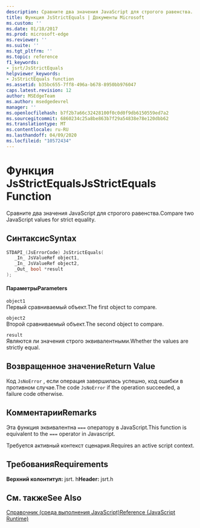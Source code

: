 ```yaml
---
description: Сравните два значения JavaScript для строгого равенства.
title: Функция JsStrictEquals | Документы Microsoft
ms.custom: ''
ms.date: 01/18/2017
ms.prod: microsoft-edge
ms.reviewer: ''
ms.suite: ''
ms.tgt_pltfrm: ''
ms.topic: reference
f1_keywords:
- jsrt/JsStrictEquals
helpviewer_keywords:
- JsStrictEquals function
ms.assetid: b35bc655-7ff8-496a-b678-8950bb976047
caps.latest.revision: 12
author: MSEdgeTeam
ms.author: msedgedevrel
manager: ''
ms.openlocfilehash: b7f2b7a66c32428100f0c0d0f9db6150559ed7a2
ms.sourcegitcommit: 6860234c25a8be863b7f29a54838e78e120dbb62
ms.translationtype: MT
ms.contentlocale: ru-RU
ms.lasthandoff: 04/09/2020
ms.locfileid: "10572434"
---
```

# <span data-ttu-id="43bec-103">Функция JsStrictEquals</span><span class="sxs-lookup"><span data-stu-id="43bec-103">JsStrictEquals Function</span></span>
<span data-ttu-id="43bec-104">Сравните два значения JavaScript для строгого равенства.</span><span class="sxs-lookup"><span data-stu-id="43bec-104">Compare two JavaScript values for strict equality.</span></span>  
  
## <span data-ttu-id="43bec-105">Синтаксис</span><span class="sxs-lookup"><span data-stu-id="43bec-105">Syntax</span></span>  
  
```cpp  
STDAPI_(JsErrorCode) JsStrictEquals(  
   _In_ JsValueRef object1,  
   _In_ JsValueRef object2,  
   _Out_ bool *result  
);  
```  
  
#### <span data-ttu-id="43bec-106">Параметры</span><span class="sxs-lookup"><span data-stu-id="43bec-106">Parameters</span></span>  
 `object1`  
 <span data-ttu-id="43bec-107">Первый сравниваемый объект.</span><span class="sxs-lookup"><span data-stu-id="43bec-107">The first object to compare.</span></span>  
  
 `object2`  
 <span data-ttu-id="43bec-108">Второй сравниваемый объект.</span><span class="sxs-lookup"><span data-stu-id="43bec-108">The second object to compare.</span></span>  
  
 `result`  
 <span data-ttu-id="43bec-109">Являются ли значения строго эквивалентными.</span><span class="sxs-lookup"><span data-stu-id="43bec-109">Whether the values are strictly equal.</span></span>  
  
## <span data-ttu-id="43bec-110">Возвращенное значение</span><span class="sxs-lookup"><span data-stu-id="43bec-110">Return Value</span></span>  
 <span data-ttu-id="43bec-111">Код `JsNoError` , если операция завершилась успешно, код ошибки в противном случае.</span><span class="sxs-lookup"><span data-stu-id="43bec-111">The code `JsNoError` if the operation succeeded, a failure code otherwise.</span></span>  
  
## <span data-ttu-id="43bec-112">Комментарии</span><span class="sxs-lookup"><span data-stu-id="43bec-112">Remarks</span></span>  
 <span data-ttu-id="43bec-113">Эта функция эквивалентна `===` оператору в JavaScript.</span><span class="sxs-lookup"><span data-stu-id="43bec-113">This function is equivalent to the `===` operator in Javascript.</span></span>  
  
 <span data-ttu-id="43bec-114">Требуется активный контекст сценария.</span><span class="sxs-lookup"><span data-stu-id="43bec-114">Requires an active script context.</span></span>  
  
## <span data-ttu-id="43bec-115">Требования</span><span class="sxs-lookup"><span data-stu-id="43bec-115">Requirements</span></span>  
 <span data-ttu-id="43bec-116">**Верхний колонтитул:** jsrt. h</span><span class="sxs-lookup"><span data-stu-id="43bec-116">**Header:** jsrt.h</span></span>  
  
## <span data-ttu-id="43bec-117">См. также</span><span class="sxs-lookup"><span data-stu-id="43bec-117">See Also</span></span>  
 [<span data-ttu-id="43bec-118">Справочник (среда выполнения JavaScript)</span><span class="sxs-lookup"><span data-stu-id="43bec-118">Reference (JavaScript Runtime)</span></span>](../chakra-hosting/reference-javascript-runtime.md)